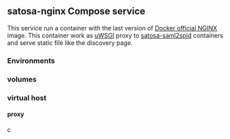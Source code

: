 ## satosa-nginx Compose service

This service run a container with the last version of [Docker official NGINX](https://hub.docker.com/_/nginx/) image. 
This container work as [uWSGI](https://en.wikipedia.org/wiki/UWSGI) proxy to [satosa-saml2spid](./satosa-saml2spid_compose_service.md) containers and serve static file like the discovery page.

### Environments

### volumes

### virtual host

#### proxy

c
